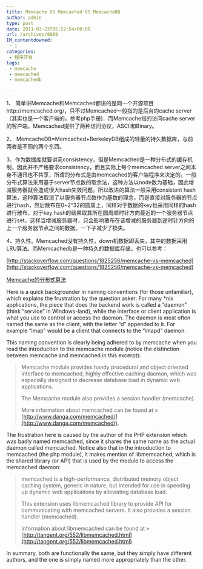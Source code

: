 ```yaml
---
title: Memcache VS Memcached VS MemcacheDB
author: admin
type: post
date: 2011-03-23T05:52:54+00:00
url: /archives/8089
IM_contentdowned:
 - 1
categories:
 - 程序开发
tags:
 - memcache
 - memcached
 - memcachedb

---
```

1、 简单讲Memcache和Memcached都讲的是同一个开源项目http://memcached.org/，只不过Memcached一般指的是后台的cache server（其实也是一个客户端的，参考php手册)．而Memcache指的访问cache server的客户端。Memcached提供了两种访问协议，ASCII和Binary。

2、 MemcacheDB=Memcached+BerkeleyDB组成的轻量的持久数据库，与前两者是不同的两个东西。

3、作为数据库就要讲究consistency，但是Memcached是一种分布式的缓存机制，因此并不严格要求consistency，而且实际上每个memcached server之间本身不通讯也不共享，所谓的分布式是由memcached的客户端程序来决定的。一般分布式算法采用基于server节点数的取余法，这种方法以node数为基础，因此增减服务器就会造成很大hash失效问题。所以改进的算法一般采用consistent hash算法，这种算法取消了以服务器节点数作为基数的理念，而是直接对服务器的节点进行hash，然后散布在0~2^32的圆周上，同样对于数据的key也采用同样的hash进行散布，对于key hash的结果取其所在圆周顺时针方向最近的一个服务器节点进行set，这样当增减服务器时，只会影响散布在该增减的服务器到逆时针方向的上一个服务器节点之间的数据。一下子减少了损失。

4、持久性。Memcached没有持久性，down机数据即丢失，其中的数据采用LRU算法。而Memcachedb是一种持久的数据库存储。也可以参考：

[http://stackoverflow.com/questions/1825256/memcache-vs-memcached](http://stackoverflow.com/questions/1825256/memcache-vs-memcached)

[Memcache的分布式算法](http://tech.idv2.com/2008/07/24/memcached-004/)

Here is a quick backgrounder in naming conventions (for those unfamiliar), which explains the frustration by the question asker: For many *nix applications, the piece that does the backend work is called a “daemon” (think “service” in Windows-land), while the interface or client application is what you use to control or access the daemon. The daemon is most often named the same as the client, with the letter “d” appended to it. For example “imap” would be a client that connects to the “imapd” daemon.

This naming convention is clearly being adhered to by memcache when you read the introduction to the memcache module (notice the distinction between memcache and memcached in this excerpt):


> Memcache module provides handy procedural and object oriented interface to memcached, highly effective caching daemon, which was especially designed to decrease database load in dynamic web applications.
>
>
> The Memcache module also provides a session handler (memcache).
>
>
> More information about memcached can be found at » [http://www.danga.com/memcached/](http://www.danga.com/memcached/).

The frustration here is caused by the author of the PHP extension which was badly named memcached, since it shares the same name as the actual daemon called memcached. Notice also that in the introduction to memcached (the php module), it makes mention of libmemcached, which is the shared library (or API) that is used by the module to access the memcached daemon:


> memcached is a high-performance, distributed memory object caching system, generic in nature, but intended for use in speeding up dynamic web applications by alleviating database load.
>
>
> This extension uses libmemcached library to provide API for communicating with memcached servers. It also provides a session handler (memcached).
>
>
> Information about libmemcached can be found at » [http://tangent.org/552/libmemcached.html](http://tangent.org/552/libmemcached.html).

In summary, both are functionally the same, but they simply have different authors, and the one is simply named more appropriately than the other.